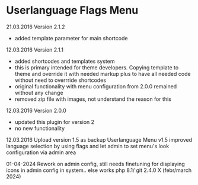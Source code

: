 # Userlanguage Flags Menu

21.03.2016 Version 2.1.2 
- added template parameter for main shortcode

12.03.2016 Version 2.1.1   
- added shortcodes and templates system
- this is primary intended for theme developers. Copying template to theme and override it with needed markup plus to have all needed code without need to overrride shortcodes
- original functionality with menu configuration from 2.0.0 remained without any change
- removed zip file with images, not understand the reason for this

12.03.2016 Version 2.0.0 
- updated this plugin for version 2
- no new functionality

12.03.2016 Upload version 1.5 as backup
Userlanguage Menu v1.5 improved language selection by using flags and let admin to set menu's look configuration via admin area

01-04-2024  Rework on admin config, still needs finetuning for displaying icons in admin config in system.. else works  php 8.1/ git 2.4.0 X (febr/march 2024)


